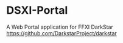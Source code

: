 # DSXI-Portal
A Web Portal application for FFXI DarkStar https://github.com/DarkstarProject/darkstar
